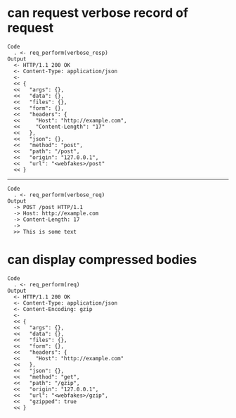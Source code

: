 # can request verbose record of request

    Code
      . <- req_perform(verbose_resp)
    Output
      <- HTTP/1.1 200 OK
      <- Content-Type: application/json
      <- 
      << {
      <<   "args": {},
      <<   "data": {},
      <<   "files": {},
      <<   "form": {},
      <<   "headers": {
      <<     "Host": "http://example.com",
      <<     "Content-Length": "17"
      <<   },
      <<   "json": {},
      <<   "method": "post",
      <<   "path": "/post",
      <<   "origin": "127.0.0.1",
      <<   "url": "<webfakes>/post"
      << }

---

    Code
      . <- req_perform(verbose_req)
    Output
      -> POST /post HTTP/1.1
      -> Host: http://example.com
      -> Content-Length: 17
      -> 
      >> This is some text

# can display compressed bodies

    Code
      . <- req_perform(req)
    Output
      <- HTTP/1.1 200 OK
      <- Content-Type: application/json
      <- Content-Encoding: gzip
      <- 
      << {
      <<   "args": {},
      <<   "data": {},
      <<   "files": {},
      <<   "form": {},
      <<   "headers": {
      <<     "Host": "http://example.com"
      <<   },
      <<   "json": {},
      <<   "method": "get",
      <<   "path": "/gzip",
      <<   "origin": "127.0.0.1",
      <<   "url": "<webfakes>/gzip",
      <<   "gzipped": true
      << }

